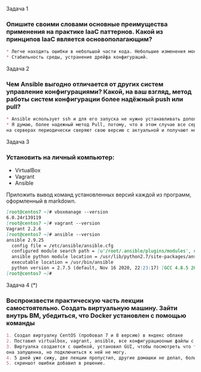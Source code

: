 Задача 1
### Опишите своими словами основные преимущества применения на практике IaaC паттернов. Какой из принципов IaaC является основополагающим?
```markdown
* Легче находить ошибки в небольшой части кода. Небольшие изменения можно легко откатить, если обнаружена проблема.
* Стабильность среды, устранение дрейфа конфигураций.
```
Задача 2
### Чем Ansible выгодно отличается от других систем управление конфигурациями? Какой, на ваш взгляд, метод работы систем конфигурации более надёжный push или pull?
```markdown
* Ansible использует ssh и для его запуска не нужно устанавливать дополнительное ПО.
* Я думаю, более надежный метод Pull, потому, что в этом случае все сервера точно получат новую конфигурацию т.к. агенты
на серверах периодически сверяют свою версию с актуальной и получают новую если версии отличаются.
```
Задача 3
### Установить на личный компьютер:

* VirtualBox
* Vagrant
* Ansible

Приложить вывод команд установленных версий каждой из программ, оформленный в markdown.
```markdown
[root@centos7 ~]# vboxmanage --version
6.0.24r139119
[root@centos7 ~]# vagrant --version
Vagrant 2.2.6
[root@centos7 ~]# ansible --version
ansible 2.9.25
  config file = /etc/ansible/ansible.cfg
  configured module search path = [u'/root/.ansible/plugins/modules', u'/usr/share/ansible/plugins/modules']
  ansible python module location = /usr/lib/python2.7/site-packages/ansible
  executable location = /usr/bin/ansible
  python version = 2.7.5 (default, Nov 16 2020, 22:23:17) [GCC 4.8.5 20150623 (Red Hat 4.8.5-44)]
[root@centos7 ~]#
```
Задача 4 (*)
### Воспроизвести практическую часть лекции самостоятельно. Создать виртуальную машину. Зайти внутрь ВМ, убедиться, что Docker установлен с помощью команды
```markdown
1. Создал виртуалку CentOS (пробовал 7 и 8 версию) в яндекс облаке
2. Поставил virtualbox, vagrant, ansible, все конфигурациооные файлы с лекции создал, отключил все блокировки портов
3. Виртуалка создается с ошибкой, установил GUI, чтобы посмотреть что там в virtualbox происходит, подключился по xrdp, 
она запущенна, но подключиться к ней не могу.
4. 5 дней уже сижу, две лекции пропустил, другие домашки не делал, больше сил нет, у меня не получается ее запустить...
5. скриншот ошибки добавил в решение.
```